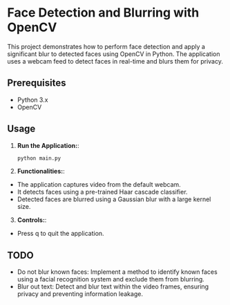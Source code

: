# Face Detection and Blurring with OpenCV

This project demonstrates how to perform face detection and apply a significant blur to detected faces using OpenCV in Python. The application uses a webcam feed to detect faces in real-time and blurs them for privacy.

## Prerequisites

- Python 3.x
- OpenCV

## Usage

1. **Run the Application:**:
   ```bash
   python main.py

2. **Functionalities:**:
* The application captures video from the default webcam.
* It detects faces using a pre-trained Haar cascade classifier.
* Detected faces are blurred using a Gaussian blur with a large kernel size.

3. **Controls:**:
* Press q to quit the application.

## TODO
* Do not blur known faces: Implement a method to identify known faces using a facial recognition system and exclude them from blurring.
* Blur out text: Detect and blur text within the video frames, ensuring privacy and preventing information leakage.


